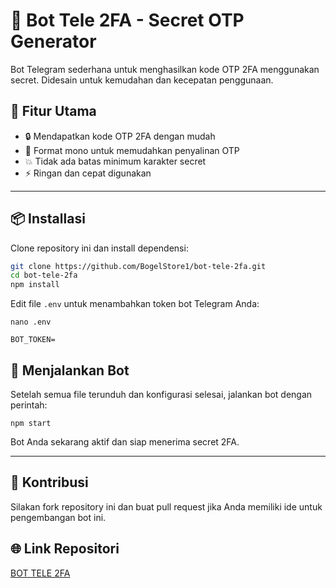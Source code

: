 # 🤖 Bot Tele 2FA - Secret OTP Generator

Bot Telegram sederhana untuk menghasilkan kode OTP 2FA menggunakan secret. Didesain untuk kemudahan dan kecepatan penggunaan.

## 🚀 Fitur Utama

* 🔒 Mendapatkan kode OTP 2FA dengan mudah
* 🎨 Format mono untuk memudahkan penyalinan OTP
* 💥 Tidak ada batas minimum karakter secret
* ⚡️ Ringan dan cepat digunakan

---

## 📦 Installasi

Clone repository ini dan install dependensi:

```bash
git clone https://github.com/BogelStore1/bot-tele-2fa.git
cd bot-tele-2fa
npm install
```

Edit file `.env` untuk menambahkan token bot Telegram Anda:

```
nano .env
```

```
BOT_TOKEN=
```

## 🏃 Menjalankan Bot

Setelah semua file terunduh dan konfigurasi selesai, jalankan bot dengan perintah:

```
npm start
```

Bot Anda sekarang aktif dan siap menerima secret 2FA.

---

## 🤝 Kontribusi

Silakan fork repository ini dan buat pull request jika Anda memiliki ide untuk pengembangan bot ini.

## 🌐 Link Repositori

[BOT TELE 2FA](https://github.com/BogelStore1/bot-tele-2fa)
